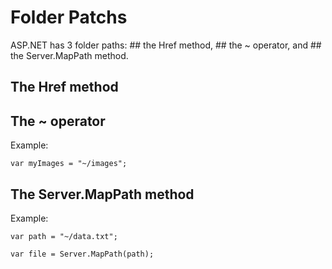 # Folder Patchs
ASP.NET has 3 folder paths: ## the Href method, ## the ~ operator, and ## the Server.MapPath method.

## The Href method

## The ~ operator
Example:

`var myImages = "~/images";`
## The Server.MapPath method
Example:

`var path = "~/data.txt";`

`var file = Server.MapPath(path);`
